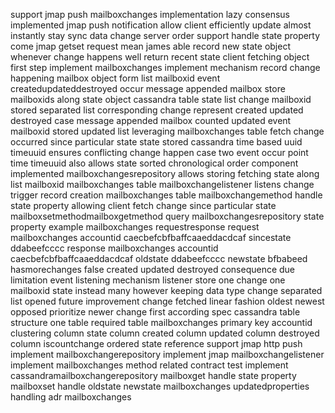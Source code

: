 support jmap push mailboxchanges implementation lazy consensus implemented jmap push notification allow client efficiently update almost instantly stay sync data change server order support handle state property come jmap getset request mean james able record new state object whenever change happens well return recent state client fetching object first step implement mailboxchanges implement mechanism record change happening mailbox object form list mailboxid event createdupdateddestroyed occur message appended mailbox store mailboxids along state object cassandra table state list change mailboxid stored separated list corresponding change represent created updated destroyed case message appended mailbox counted updated event mailboxid stored updated list leveraging mailboxchanges table fetch change occurred since particular state state stored cassandra time based uuid timeuuid ensures conflicting change happen case two event occur point time timeuuid also allows state sorted chronological order component implemented mailboxchangesrepository allows storing fetching state along list mailboxid mailboxchanges table mailboxchangelistener listens change trigger record creation mailboxchanges table mailboxchangemethod handle state property allowing client fetch change since particular state mailboxsetmethodmailboxgetmethod query mailboxchangesrepository state property example mailboxchanges requestresponse request mailboxchanges accountid caecbefcbfbaffcaaeddacdcaf sincestate ddabeefcccc response mailboxchanges accountid caecbefcbfbaffcaaeddacdcaf oldstate ddabeefcccc newstate bfbabeed hasmorechanges false created updated destroyed consequence due limitation event listening mechanism listener store one change one mailboxid state instead many however keeping data type change separated list opened future improvement change fetched linear fashion oldest newest opposed prioritize newer change first according spec cassandra table structure one table required table mailboxchanges primary key accountid clustering column state column created column updated column destroyed column iscountchange ordered state reference support jmap http push implement mailboxchangerepository implement jmap mailboxchangelistener implement mailboxchanges method related contract test implement cassandramailboxchangerepository mailboxget handle state property mailboxset handle oldstate newstate mailboxchanges updatedproperties handling adr mailboxchanges